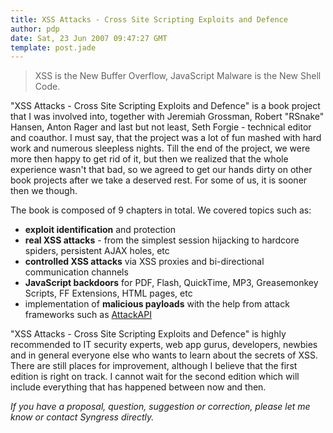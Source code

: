 ```yaml
---
title: XSS Attacks - Cross Site Scripting Exploits and Defence
author: pdp
date: Sat, 23 Jun 2007 09:47:27 GMT
template: post.jade
---
```


> XSS is the New Buffer Overflow, JavaScript Malware is the New Shell Code.

"XSS Attacks - Cross Site Scripting Exploits and Defence" is a book project that I was involved into, together with Jeremiah Grossman, Robert "RSnake" Hansen, Anton Rager and last but not least, Seth Forgie - technical editor and coauthor. I must say, that the project was a lot of fun mashed with hard work and numerous sleepless nights. Till the end of the project, we were more then happy to get rid of it, but then we realized that the whole experience wasn't that bad, so we agreed to get our hands dirty on other book projects after we take a deserved rest. For some of us, it is sooner then we though.

The book is composed of 9 chapters in total. We covered topics such as:

* **exploit identification** and protection
* **real XSS attacks** - from the simplest session hijacking to hardcore spiders, persistent AJAX holes, etc
* **controlled XSS attacks** via XSS proxies and bi-directional communication channels
* **JavaScript backdoors** for PDF, Flash, QuickTime, MP3, Greasemonkey Scripts, FF Extensions, HTML pages, etc
* implementation of **malicious payloads** with the help from attack frameworks such as [AttackAPI](/blog/attackapi)

"XSS Attacks - Cross Site Scripting Exploits and Defence" is highly recommended to IT security experts, web app gurus, developers, newbies and in general everyone else who wants to learn about the secrets of XSS. There are still places for improvement, although I believe that the first edition is right on track. I cannot wait for the second edition which will include everything that has happened between now and then.

_If you have a proposal, question, suggestion or correction, please let me know or contact Syngress directly._
